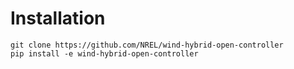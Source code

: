 # Installation

```
git clone https://github.com/NREL/wind-hybrid-open-controller
pip install -e wind-hybrid-open-controller
```
